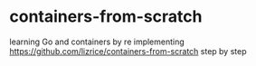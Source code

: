 # containers-from-scratch
learning Go and containers by re implementing https://github.com/lizrice/containers-from-scratch step by step
